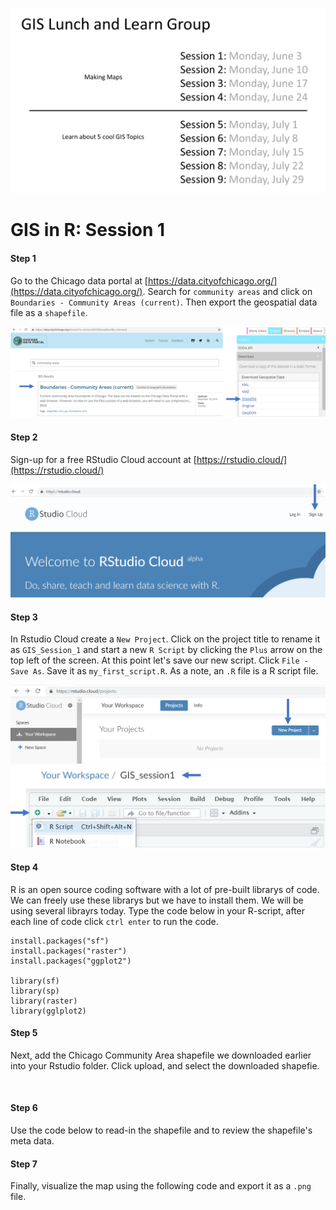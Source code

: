 ![](SUHI_9session_overview.png)

# GIS in R: Session 1

#### Step 1
Go to the Chicago data portal at [https://data.cityofchicago.org/](https://data.cityofchicago.org/). Search for ```community areas``` and click on ```Boundaries - Community Areas (current)```. Then export the geospatial data file as a ```shapefile```.

![](SUHI_session1_data_portal.png)

#### Step 2
Sign-up for a free RStudio Cloud account at [https://rstudio.cloud/](https://rstudio.cloud/)

![](SUHI_session1_Rstudio_cloud.png)

#### Step 3
In Rstudio Cloud create a ```New Project```. Click on the project title to rename it as ```GIS_Session_1``` and start a new ```R Script``` by clicking the ```Plus``` arrow on the top left of the screen. At this point let's save our new script. Click ```File - Save As```. Save it as ```my_first_script.R```. As a note, an ```.R``` file is a R script file.

![](SUHI_session1_Rstudio_new_project.png)
![](SUHI_session1_new_script.png)

#### Step 4
R is an open source coding software with a lot of pre-built librarys of code. We can freely use these librarys but we have to install them. We will be using several librayrs today. Type the code below in your R-script, after each line of code click ```ctrl enter``` to run the code.
```
install.packages("sf")
install.packages("raster")
install.packages("ggplot2")

library(sf)
library(sp)
library(raster)
library(gglplot2)
```

#### Step 5
Next, add the Chicago Community Area shapefile we downloaded earlier into your Rstudio folder. Click upload, and select the downloaded shapefie.

![]()

#### Step 6
Use the code below to read-in the shapefile and to review the shapefile's meta data.

#### Step 7
Finally, visualize the map using the following code and export it as a ```.png``` file.
